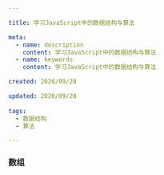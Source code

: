 ```yaml
---

title: 学习JavaScript中的数据结构与算法

meta:
  - name: description
    content: 学习JavaScript中的数据结构与算法
  - name: keywords
    content: 学习JavaScript中的数据结构与算法

created: 2020/09/28

updated: 2020/09/28
 
tags:
  - 数据结构
  - 算法

---
```

### 数组
